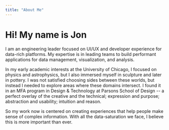 ```yaml
---
title: "About Me"
---
```


# Hi! My name is Jon

I am an engineering leader focused on UI/UX and developer experience for data-rich platforms. My expertise is in leading teams to build performant applications for data management, visualization, and analysis.

In my early academic interests at the University of Chicago, I focused on physics and astrophysics, but I also immersed myself in sculpture and later in pottery. I was not satisfied choosing sides between these worlds, but instead I needed to explore areas where these domains intersect. I found it in an MFA program in Design & Technology at Parsons School of Design -- a perfect overlay of the creative and the technical; expression and purpose; abstraction and usability; intuition and reason.

So my work now is centered on creating experiences that help people make sense of complex information. With all the data-saturation we face, I believe this is more important than ever.
